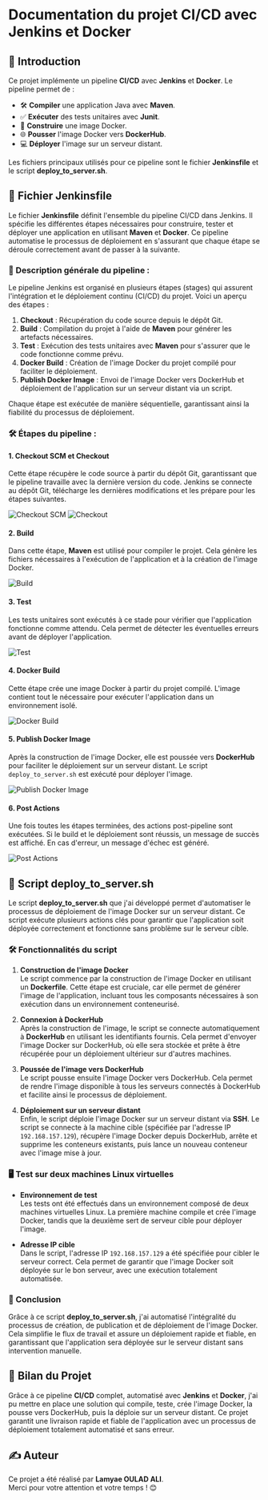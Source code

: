 # Documentation du projet CI/CD avec Jenkins et Docker

## 🚀 Introduction

Ce projet implémente un pipeline **CI/CD** avec **Jenkins** et **Docker**. Le pipeline permet de :
- 🛠️ **Compiler** une application Java avec **Maven**.
- ✅ **Exécuter** des tests unitaires avec **Junit**.
- 🐳 **Construire** une image Docker.
- 🌐 **Pousser** l'image Docker vers **DockerHub**.
- 💻 **Déployer** l'image sur un serveur distant.

Les fichiers principaux utilisés pour ce pipeline sont le fichier **Jenkinsfile** et le script **deploy_to_server.sh**.

## 📄 Fichier **Jenkinsfile**

Le fichier **Jenkinsfile** définit l'ensemble du pipeline CI/CD dans Jenkins. Il spécifie les différentes étapes nécessaires pour construire, tester et déployer une application en utilisant **Maven** et **Docker**. Ce pipeline automatise le processus de déploiement en s'assurant que chaque étape se déroule correctement avant de passer à la suivante.

### **📝 Description générale du pipeline :**
Le pipeline Jenkins est organisé en plusieurs étapes (stages) qui assurent l'intégration et le déploiement continu (CI/CD) du projet. Voici un aperçu des étapes :

1. **Checkout** : Récupération du code source depuis le dépôt Git.
2. **Build** : Compilation du projet à l'aide de **Maven** pour générer les artefacts nécessaires.
3. **Test** : Exécution des tests unitaires avec **Maven** pour s'assurer que le code fonctionne comme prévu.
4. **Docker Build** : Création de l'image Docker du projet compilé pour faciliter le déploiement.
5. **Publish Docker Image** : Envoi de l'image Docker vers DockerHub et déploiement de l'application sur un serveur distant via un script.

Chaque étape est exécutée de manière séquentielle, garantissant ainsi la fiabilité du processus de déploiement.

### **🛠️ Étapes du pipeline :**

#### 1. **Checkout SCM et Checkout**
Cette étape récupère le code source à partir du dépôt Git, garantissant que le pipeline travaille avec la dernière version du code. Jenkins se connecte au dépôt Git, télécharge les dernières modifications et les prépare pour les étapes suivantes.

![Checkout SCM](./images/checkoutsmc.png)
![Checkout](./images/checkoutt.png)

#### 2. **Build**
Dans cette étape, **Maven** est utilisé pour compiler le projet. Cela génère les fichiers nécessaires à l'exécution de l'application et à la création de l'image Docker.

![Build](./images/build.png)

#### 3. **Test**
Les tests unitaires sont exécutés à ce stade pour vérifier que l'application fonctionne comme attendu. Cela permet de détecter les éventuelles erreurs avant de déployer l'application.

![Test](./images/test.png)

#### 4. **Docker Build**
Cette étape crée une image Docker à partir du projet compilé. L'image contient tout le nécessaire pour exécuter l'application dans un environnement isolé.

![Docker Build](./images/building.png)

#### 5. **Publish Docker Image**
Après la construction de l'image Docker, elle est poussée vers **DockerHub** pour faciliter le déploiement sur un serveur distant. Le script `deploy_to_server.sh` est exécuté pour déployer l'image.

![Publish Docker Image](./images/dockerPub.png)

#### 6. **Post Actions**
Une fois toutes les étapes terminées, des actions post-pipeline sont exécutées. Si le build et le déploiement sont réussis, un message de succès est affiché. En cas d'erreur, un message d'échec est généré.

![Post Actions](./images/post.png)



## 📝 Script **deploy_to_server.sh**

Le script **deploy_to_server.sh** que j'ai développé permet d'automatiser le processus de déploiement de l'image Docker sur un serveur distant. Ce script exécute plusieurs actions clés pour garantir que l'application soit déployée correctement et fonctionne sans problème sur le serveur cible.

### 🛠️ **Fonctionnalités du script**

1. **Construction de l'image Docker**  
   Le script commence par la construction de l'image Docker en utilisant un **Dockerfile**. Cette étape est cruciale, car elle permet de générer l'image de l'application, incluant tous les composants nécessaires à son exécution dans un environnement conteneurisé.

2. **Connexion à DockerHub**  
   Après la construction de l'image, le script se connecte automatiquement à **DockerHub** en utilisant les identifiants fournis. Cela permet d'envoyer l'image Docker sur DockerHub, où elle sera stockée et prête à être récupérée pour un déploiement ultérieur sur d'autres machines.

3. **Poussée de l'image vers DockerHub**  
   Le script pousse ensuite l'image Docker vers DockerHub. Cela permet de rendre l'image disponible à tous les serveurs connectés à DockerHub et facilite ainsi le processus de déploiement.

4. **Déploiement sur un serveur distant**  
   Enfin, le script déploie l'image Docker sur un serveur distant via **SSH**. Le script se connecte à la machine cible (spécifiée par l'adresse IP `192.168.157.129`), récupère l'image Docker depuis DockerHub, arrête et supprime les conteneurs existants, puis lance un nouveau conteneur avec l'image mise à jour.

### **🖥️ Test sur deux machines Linux virtuelles**

- **Environnement de test**  
  Les tests ont été effectués dans un environnement composé de deux machines virtuelles Linux. La première machine compile et crée l'image Docker, tandis que la deuxième sert de serveur cible pour déployer l'image.

- **Adresse IP cible**  
  Dans le script, l'adresse IP `192.168.157.129` a été spécifiée pour cibler le serveur correct. Cela permet de garantir que l'image Docker soit déployée sur le bon serveur, avec une exécution totalement automatisée.

### **🏁 Conclusion**

Grâce à ce script **deploy_to_server.sh**, j'ai automatisé l'intégralité du processus de création, de publication et de déploiement de l'image Docker. Cela simplifie le flux de travail et assure un déploiement rapide et fiable, en garantissant que l'application sera déployée sur le serveur distant sans intervention manuelle.



## 🌟 Bilan du Projet

Grâce à ce pipeline **CI/CD** complet, automatisé avec **Jenkins** et **Docker**, j'ai pu mettre en place une solution qui compile, teste, crée l'image Docker, la pousse vers DockerHub, puis la déploie sur un serveur distant. Ce projet garantit une livraison rapide et fiable de l'application avec un processus de déploiement totalement automatisé et sans erreur.



## ✍️ Auteur

Ce projet a été réalisé par **Lamyae OULAD ALI**.  
Merci pour votre attention et votre temps ! 😊
